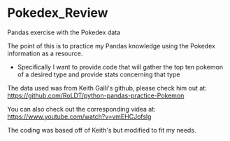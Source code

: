# Pokedex_Review
Pandas exercise with the Pokedex data

The point of this is to practice my Pandas knowledge using the Pokedex information as a resource.
- Specifically I want to provide code that will gather the top ten pokemon of a desired type and provide stats concerning that type

The data used was from Keith Galli's github, please check him out at:
https://github.com/RoLDT/python-pandas-practice-Pokemon

You can also check out the corresponding videa at:
https://www.youtube.com/watch?v=vmEHCJofslg

The coding was based off of Keith's but modified to fit my needs.
